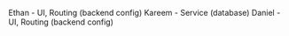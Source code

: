 Ethan - UI, Routing (backend config)
Kareem - Service (database)
Daniel - UI, Routing (backend config)
